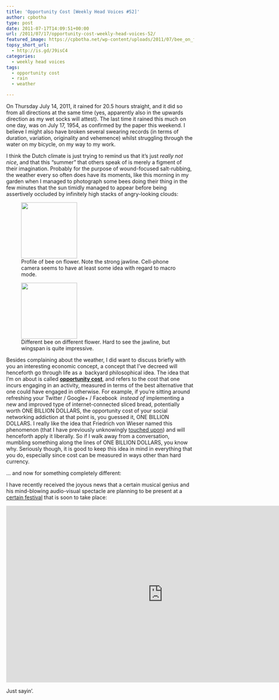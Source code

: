 ```yaml
---
title: 'Opportunity Cost [Weekly Head Voices #52]'
author: cpbotha
type: post
date: 2011-07-17T14:09:51+00:00
url: /2011/07/17/opportunity-cost-weekly-head-voices-52/
featured_image: https://cpbotha.net/wp-content/uploads/2011/07/bee_on_flower2-990x180.jpg
topsy_short_url:
  - http://is.gd/J9isC4
categories:
  - weekly head voices
tags:
  - opportunity cost
  - rain
  - weather

---
```

On Thursday July 14, 2011, it rained for 20.5 hours straight, and it did so from all directions at the same time (yes, apparently also in the upwards direction as my wet socks will attest). The last time it rained this much on one day, was on July 17, 1954, as confirmed by the paper this weekend. I believe I might also have broken several swearing records (in terms of duration, variation, originality and vehemence) whilst struggling through the water on my bicycle, on my way to my work.

I think the Dutch climate is just trying to remind us that it&#8217;s just _really not nice_, and that this &#8220;summer&#8221; that others speak of is merely a figment of their imagination. Probably for the purpose of wound-focused salt-rubbing, the weather every so often does have its moments, like this morning in my garden when I managed to photograph some bees doing their thing in the few minutes that the sun timidly managed to appear before being assertively occluded by infinitely high stacks of angry-looking clouds:

<div data-carousel-extra='{"blog_id":1,"permalink":"https:\/\/cpbotha.net\/2011\/07\/17\/opportunity-cost-weekly-head-voices-52\/"}' id='gallery-1' class='gallery galleryid-1448 gallery-columns-2 gallery-size-thumbnail'>
  <figure class='gallery-item'> 
  
  <div class='gallery-icon portrait'>
    <a href='https://cpbotha.net/wp-content/uploads/2011/07/bee_on_flower1.jpg' title="" data-rl_title="" class="rl-gallery-link" data-rl_caption="" data-rel="lightbox-gallery-1"><img width="150" height="150" src="https://cpbotha.net/wp-content/uploads/2011/07/bee_on_flower1-150x150.jpg" class="attachment-thumbnail size-thumbnail" alt="" aria-describedby="gallery-1-1449" data-attachment-id="1449" data-permalink="https://cpbotha.net/2011/07/17/opportunity-cost-weekly-head-voices-52/bee_on_flower1/" data-orig-file="https://cpbotha.net/wp-content/uploads/2011/07/bee_on_flower1.jpg" data-orig-size="1197,1371" data-comments-opened="1" data-image-meta="{&quot;aperture&quot;:&quot;0&quot;,&quot;credit&quot;:&quot;&quot;,&quot;camera&quot;:&quot;HTC Vision&quot;,&quot;caption&quot;:&quot;&quot;,&quot;created_timestamp&quot;:&quot;1310908442&quot;,&quot;copyright&quot;:&quot;&quot;,&quot;focal_length&quot;:&quot;3.53&quot;,&quot;iso&quot;:&quot;75&quot;,&quot;shutter_speed&quot;:&quot;0&quot;,&quot;title&quot;:&quot;&quot;}" data-image-title="bee_on_flower1" data-image-description="" data-medium-file="https://cpbotha.net/wp-content/uploads/2011/07/bee_on_flower1-261x300.jpg" data-large-file="https://cpbotha.net/wp-content/uploads/2011/07/bee_on_flower1-894x1024.jpg" /></a>
  </div><figcaption class='wp-caption-text gallery-caption' id='gallery-1-1449'> Profile of bee on flower. Note the strong jawline. Cell-phone camera seems to have at least some idea with regard to macro mode. </figcaption></figure><figure class='gallery-item'> 
  
  <div class='gallery-icon landscape'>
    <a href='https://cpbotha.net/wp-content/uploads/2011/07/bee_on_flower2.jpg' title="" data-rl_title="" class="rl-gallery-link" data-rl_caption="" data-rel="lightbox-gallery-1"><img width="150" height="150" src="https://cpbotha.net/wp-content/uploads/2011/07/bee_on_flower2-150x150.jpg" class="attachment-thumbnail size-thumbnail" alt="" aria-describedby="gallery-1-1450" data-attachment-id="1450" data-permalink="https://cpbotha.net/2011/07/17/opportunity-cost-weekly-head-voices-52/bee_on_flower2/" data-orig-file="https://cpbotha.net/wp-content/uploads/2011/07/bee_on_flower2.jpg" data-orig-size="1216,1128" data-comments-opened="1" data-image-meta="{&quot;aperture&quot;:&quot;0&quot;,&quot;credit&quot;:&quot;&quot;,&quot;camera&quot;:&quot;HTC Vision&quot;,&quot;caption&quot;:&quot;&quot;,&quot;created_timestamp&quot;:&quot;1310908538&quot;,&quot;copyright&quot;:&quot;&quot;,&quot;focal_length&quot;:&quot;3.53&quot;,&quot;iso&quot;:&quot;75&quot;,&quot;shutter_speed&quot;:&quot;0&quot;,&quot;title&quot;:&quot;&quot;}" data-image-title="bee_on_flower2" data-image-description="" data-medium-file="https://cpbotha.net/wp-content/uploads/2011/07/bee_on_flower2-300x278.jpg" data-large-file="https://cpbotha.net/wp-content/uploads/2011/07/bee_on_flower2-1024x949.jpg" /></a>
  </div><figcaption class='wp-caption-text gallery-caption' id='gallery-1-1450'> Different bee on different flower. Hard to see the jawline, but wingspan is quite impressive. </figcaption></figure>
</div>

Besides complaining about the weather, I did want to discuss briefly with you an interesting economic concept, a concept that I&#8217;ve decreed will henceforth go through life as a  backyard philosophical idea. The idea that I&#8217;m on about is called **[opportunity cost][1]**, and refers to the cost that one incurs engaging in an activity, measured in terms of the best alternative that one could have engaged in otherwise. For example, if you&#8217;re sitting around refreshing your Twitter / Google+ / Facebook  _instead of_ implementing a new and improved type of internet-connected sliced bread, potentially worth ONE BILLION DOLLARS, the opportunity cost of your social networking addiction at that point is, you guessed it, ONE BILLION DOLLARS. I really like the idea that Friedrich von Wieser named this phenomenon (that I have previously unknowingly [touched upon][2]) and will henceforth apply it liberally. So if I walk away from a conversation, mumbling something along the lines of ONE BILLION DOLLARS, you know why. Seriously though, it is good to keep this idea in mind in everything that you do, especially since cost can be measured in ways other than hard currency.

&#8230; and now for something completely different:

I have recently received the joyous news that a certain musical genius and his mind-blowing audio-visual spectacle are planning to be present at a [certain festival][3] that is soon to take place:

<div class="jetpack-video-wrapper">
  <span class="embed-youtube" style="text-align:center; display: block;"><iframe class='youtube-player' type='text/html' width='840' height='473' src='https://www.youtube.com/embed/WWai4UZ0OqI?version=3&#038;rel=1&#038;fs=1&#038;autohide=2&#038;showsearch=0&#038;showinfo=1&#038;iv_load_policy=1&#038;wmode=transparent' allowfullscreen='true' style='border:0;'></iframe></span>
</div>

Just sayin&#8217;.

 [1]: http://en.wikipedia.org/wiki/Opportunity_cost "wikipedia page on opportunity cost"
 [2]: /2011/05/22/just-one-thing-weekly-head-voices-49/ "just one thing blog post"
 [3]: http://www.last.fm/festival/1647011+A+Campingflight+to+Lowlands+Paradise+2011 "LL 2011"